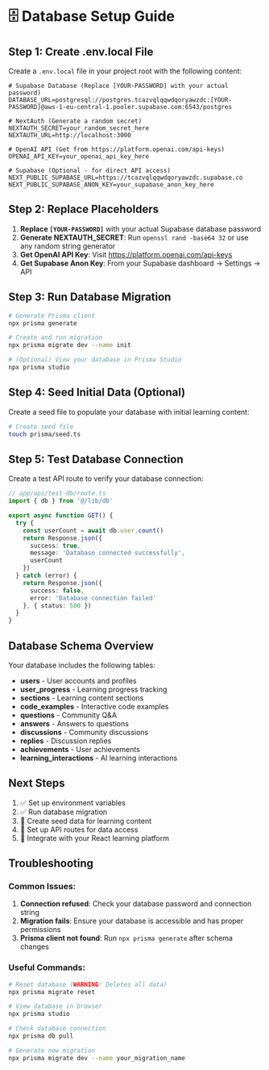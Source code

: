 # 🗄️ Database Setup Guide

## Step 1: Create .env.local File

Create a `.env.local` file in your project root with the following content:

```env
# Supabase Database (Replace [YOUR-PASSWORD] with your actual password)
DATABASE_URL=postgresql://postgres.tcazvqlqqwdqoryawzdc:[YOUR-PASSWORD]@aws-1-eu-central-1.pooler.supabase.com:6543/postgres

# NextAuth (Generate a random secret)
NEXTAUTH_SECRET=your_random_secret_here
NEXTAUTH_URL=http://localhost:3000

# OpenAI API (Get from https://platform.openai.com/api-keys)
OPENAI_API_KEY=your_openai_api_key_here

# Supabase (Optional - for direct API access)
NEXT_PUBLIC_SUPABASE_URL=https://tcazvqlqqwdqoryawzdc.supabase.co
NEXT_PUBLIC_SUPABASE_ANON_KEY=your_supabase_anon_key_here
```

## Step 2: Replace Placeholders

1. **Replace `[YOUR-PASSWORD]`** with your actual Supabase database password
2. **Generate NEXTAUTH_SECRET**: Run `openssl rand -base64 32` or use any random string generator
3. **Get OpenAI API Key**: Visit https://platform.openai.com/api-keys
4. **Get Supabase Anon Key**: From your Supabase dashboard → Settings → API

## Step 3: Run Database Migration

```bash
# Generate Prisma client
npx prisma generate

# Create and run migration
npx prisma migrate dev --name init

# (Optional) View your database in Prisma Studio
npx prisma studio
```

## Step 4: Seed Initial Data (Optional)

Create a seed file to populate your database with initial learning content:

```bash
# Create seed file
touch prisma/seed.ts
```

## Step 5: Test Database Connection

Create a test API route to verify your database connection:

```typescript
// app/api/test-db/route.ts
import { db } from '@/lib/db'

export async function GET() {
  try {
    const userCount = await db.user.count()
    return Response.json({ 
      success: true, 
      message: 'Database connected successfully',
      userCount 
    })
  } catch (error) {
    return Response.json({ 
      success: false, 
      error: 'Database connection failed' 
    }, { status: 500 })
  }
}
```

## Database Schema Overview

Your database includes the following tables:

- **users** - User accounts and profiles
- **user_progress** - Learning progress tracking
- **sections** - Learning content sections
- **code_examples** - Interactive code examples
- **questions** - Community Q&A
- **answers** - Answers to questions
- **discussions** - Community discussions
- **replies** - Discussion replies
- **achievements** - User achievements
- **learning_interactions** - AI learning interactions

## Next Steps

1. ✅ Set up environment variables
2. ✅ Run database migration
3. 🔄 Create seed data for learning content
4. 🔄 Set up API routes for data access
5. 🔄 Integrate with your React learning platform

## Troubleshooting

### Common Issues:

1. **Connection refused**: Check your database password and connection string
2. **Migration fails**: Ensure your database is accessible and has proper permissions
3. **Prisma client not found**: Run `npx prisma generate` after schema changes

### Useful Commands:

```bash
# Reset database (WARNING: Deletes all data)
npx prisma migrate reset

# View database in browser
npx prisma studio

# Check database connection
npx prisma db pull

# Generate new migration
npx prisma migrate dev --name your_migration_name
```
